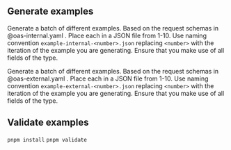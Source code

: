 ## Generate examples

Generate a batch of different examples. Based on the request schemas in @oas-internal.yaml . Place each in a JSON file from 1-10. Use naming convention `example-internal-<number>.json` replacing `<number>` with the iteration of the example you are generating. Ensure that you make use of all fields of the type.

Generate a batch of different examples. Based on the request schemas in @oas-external.yaml . Place each in a JSON file from 1-10. Use naming convention `example-external-<number>.json` replacing `<number>` with the iteration of the example you are generating. Ensure that you make use of all fields of the type.

## Validate examples

`pnpm install`
`pnpm validate`